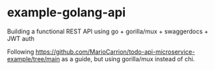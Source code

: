 # example-golang-api
Building a functional REST API using go + gorilla/mux + swaggerdocs + JWT auth

Following https://github.com/MarioCarrion/todo-api-microservice-example/tree/main as a guide, but using gorilla/mux instead of chi.
